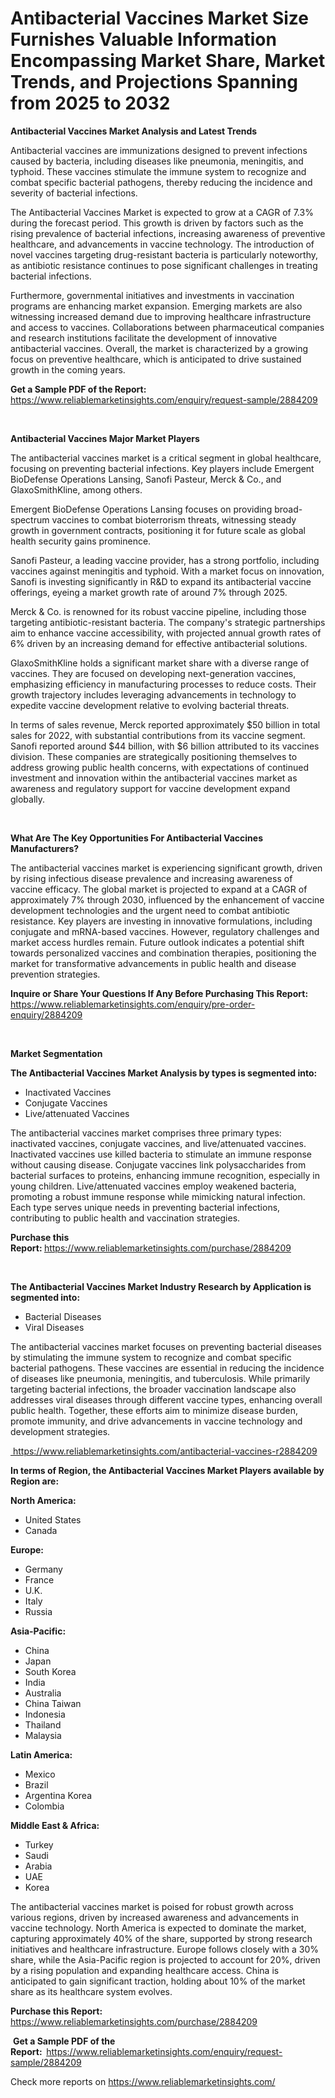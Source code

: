 <p><h1>Antibacterial Vaccines Market Size Furnishes Valuable Information Encompassing Market Share, Market Trends, and Projections Spanning from 2025 to 2032</h1></p><p><strong>Antibacterial Vaccines Market Analysis and Latest Trends</strong></p>
<p><p>Antibacterial vaccines are immunizations designed to prevent infections caused by bacteria, including diseases like pneumonia, meningitis, and typhoid. These vaccines stimulate the immune system to recognize and combat specific bacterial pathogens, thereby reducing the incidence and severity of bacterial infections.</p><p>The Antibacterial Vaccines Market is expected to grow at a CAGR of 7.3% during the forecast period. This growth is driven by factors such as the rising prevalence of bacterial infections, increasing awareness of preventive healthcare, and advancements in vaccine technology. The introduction of novel vaccines targeting drug-resistant bacteria is particularly noteworthy, as antibiotic resistance continues to pose significant challenges in treating bacterial infections.</p><p>Furthermore, governmental initiatives and investments in vaccination programs are enhancing market expansion. Emerging markets are also witnessing increased demand due to improving healthcare infrastructure and access to vaccines. Collaborations between pharmaceutical companies and research institutions facilitate the development of innovative antibacterial vaccines. Overall, the market is characterized by a growing focus on preventive healthcare, which is anticipated to drive sustained growth in the coming years.</p></p>
<p><strong>Get a Sample PDF of the Report:&nbsp;</strong> <a href="https://www.reliablemarketinsights.com/enquiry/request-sample/2884209?utm_campaign=2769&utm_medium=2&utm_source=Github&utm_content=ia&utm_term=13032025&utm_id=antibacterial-vaccines">https://www.reliablemarketinsights.com/enquiry/request-sample/2884209</a></p>
<p>&nbsp;</p>
<p><strong>Antibacterial Vaccines Major Market Players</strong></p>
<p><p>The antibacterial vaccines market is a critical segment in global healthcare, focusing on preventing bacterial infections. Key players include Emergent BioDefense Operations Lansing, Sanofi Pasteur, Merck & Co., and GlaxoSmithKline, among others.</p><p>Emergent BioDefense Operations Lansing focuses on providing broad-spectrum vaccines to combat bioterrorism threats, witnessing steady growth in government contracts, positioning it for future scale as global health security gains prominence.</p><p>Sanofi Pasteur, a leading vaccine provider, has a strong portfolio, including vaccines against meningitis and typhoid. With a market focus on innovation, Sanofi is investing significantly in R&D to expand its antibacterial vaccine offerings, eyeing a market growth rate of around 7% through 2025.</p><p>Merck & Co. is renowned for its robust vaccine pipeline, including those targeting antibiotic-resistant bacteria. The company's strategic partnerships aim to enhance vaccine accessibility, with projected annual growth rates of 6% driven by an increasing demand for effective antibacterial solutions.</p><p>GlaxoSmithKline holds a significant market share with a diverse range of vaccines. They are focused on developing next-generation vaccines, emphasizing efficiency in manufacturing processes to reduce costs. Their growth trajectory includes leveraging advancements in technology to expedite vaccine development relative to evolving bacterial threats.</p><p>In terms of sales revenue, Merck reported approximately $50 billion in total sales for 2022, with substantial contributions from its vaccine segment. Sanofi reported around $44 billion, with $6 billion attributed to its vaccines division. These companies are strategically positioning themselves to address growing public health concerns, with expectations of continued investment and innovation within the antibacterial vaccines market as awareness and regulatory support for vaccine development expand globally.</p></p>
<p>&nbsp;</p>
<p><strong>What Are The Key Opportunities For Antibacterial Vaccines Manufacturers?</strong></p>
<p><p>The antibacterial vaccines market is experiencing significant growth, driven by rising infectious disease prevalence and increasing awareness of vaccine efficacy. The global market is projected to expand at a CAGR of approximately 7% through 2030, influenced by the enhancement of vaccine development technologies and the urgent need to combat antibiotic resistance. Key players are investing in innovative formulations, including conjugate and mRNA-based vaccines. However, regulatory challenges and market access hurdles remain. Future outlook indicates a potential shift towards personalized vaccines and combination therapies, positioning the market for transformative advancements in public health and disease prevention strategies.</p></p>
<p><strong>Inquire or Share Your Questions If Any Before Purchasing This Report:</strong> <a href="https://www.reliablemarketinsights.com/enquiry/pre-order-enquiry/2884209?utm_campaign=2769&utm_medium=2&utm_source=Github&utm_content=ia&utm_term=13032025&utm_id=antibacterial-vaccines">https://www.reliablemarketinsights.com/enquiry/pre-order-enquiry/2884209</a></p>
<p>&nbsp;</p>
<p><strong>Market Segmentation</strong></p>
<p><strong>The Antibacterial Vaccines Market Analysis by types is segmented into:</strong></p>
<p><ul><li>Inactivated Vaccines</li><li>Conjugate Vaccines</li><li>Live/attenuated Vaccines</li></ul></p>
<p><p>The antibacterial vaccines market comprises three primary types: inactivated vaccines, conjugate vaccines, and live/attenuated vaccines. Inactivated vaccines use killed bacteria to stimulate an immune response without causing disease. Conjugate vaccines link polysaccharides from bacterial surfaces to proteins, enhancing immune recognition, especially in young children. Live/attenuated vaccines employ weakened bacteria, promoting a robust immune response while mimicking natural infection. Each type serves unique needs in preventing bacterial infections, contributing to public health and vaccination strategies.</p></p>
<p><strong>Purchase this Report:&nbsp;</strong><a href="https://www.reliablemarketinsights.com/purchase/2884209?utm_campaign=2769&utm_medium=2&utm_source=Github&utm_content=ia&utm_term=13032025&utm_id=antibacterial-vaccines">https://www.reliablemarketinsights.com/purchase/2884209</a></p>
<p>&nbsp;</p>
<p><strong>The Antibacterial Vaccines Market Industry Research by Application is segmented into:</strong></p>
<p><ul><li>Bacterial Diseases</li><li>Viral Diseases</li></ul></p>
<p><p>The antibacterial vaccines market focuses on preventing bacterial diseases by stimulating the immune system to recognize and combat specific bacterial pathogens. These vaccines are essential in reducing the incidence of diseases like pneumonia, meningitis, and tuberculosis. While primarily targeting bacterial infections, the broader vaccination landscape also addresses viral diseases through different vaccine types, enhancing overall public health. Together, these efforts aim to minimize disease burden, promote immunity, and drive advancements in vaccine technology and development strategies.</p></p>
<p><a href="https://www.reliablemarketinsights.com/antibacterial-vaccines-r2884209?utm_campaign=2769&utm_medium=2&utm_source=Github&utm_content=ia&utm_term=13032025&utm_id=antibacterial-vaccines">&nbsp;https://www.reliablemarketinsights.com/antibacterial-vaccines-r2884209</a></p>
<p><strong>In terms of Region, the Antibacterial Vaccines Market Players available by Region are:</strong></p>
<p>
    <p> <strong> North America: </strong>
        <ul>
            <li>United States</li>
            <li>Canada</li>
        </ul>
        </p> 
    <p> <strong> Europe: </strong>
        <ul>
            <li>Germany</li>
            <li>France</li>
            <li>U.K.</li>
            <li>Italy</li>
            <li>Russia</li>
        </ul>
        </p> 
    <p> <strong> Asia-Pacific: </strong>
        <ul>
            <li>China</li>
            <li>Japan</li>
            <li>South Korea</li>
            <li>India</li>
            <li>Australia</li>
            <li>China Taiwan</li>
            <li>Indonesia</li>
            <li>Thailand</li>
            <li>Malaysia</li>
        </ul>
        </p> 
    <p> <strong> Latin America: </strong>
        <ul>
            <li>Mexico</li>
            <li>Brazil</li>
            <li>Argentina Korea</li>
            <li>Colombia</li>
        </ul>
        </p> 
    <p> <strong> Middle East & Africa: </strong>
        <ul>
            <li>Turkey</li>
            <li>Saudi</li>
            <li>Arabia</li>
            <li>UAE</li>
            <li>Korea</li>
        </ul>
    </p>
    </p>
<p><p>The antibacterial vaccines market is poised for robust growth across various regions, driven by increased awareness and advancements in vaccine technology. North America is expected to dominate the market, capturing approximately 40% of the share, supported by strong research initiatives and healthcare infrastructure. Europe follows closely with a 30% share, while the Asia-Pacific region is projected to account for 20%, driven by a rising population and expanding healthcare access. China is anticipated to gain significant traction, holding about 10% of the market share as its healthcare system evolves.</p></p>
<p><strong>Purchase this Report: </strong><a href="https://www.reliablemarketinsights.com/purchase/2884209?utm_campaign=2769&utm_medium=2&utm_source=Github&utm_content=ia&utm_term=13032025&utm_id=antibacterial-vaccines">https://www.reliablemarketinsights.com/purchase/2884209</a></p>
<p>&nbsp;<strong>Get a Sample PDF of the Report:&nbsp;&nbsp;</strong><a href="https://www.reliablemarketinsights.com/enquiry/request-sample/2884209?utm_campaign=2769&utm_medium=2&utm_source=Github&utm_content=ia&utm_term=13032025&utm_id=antibacterial-vaccines">https://www.reliablemarketinsights.com/enquiry/request-sample/2884209</a></p>
<p><strong></strong></p>
<p>Check more reports on <a href="https://www.reliablemarketinsights.com/?utm_campaign=2769&utm_medium=2&utm_source=Github&utm_content=ia&utm_term=13032025&utm_id=antibacterial-vaccines">https://www.reliablemarketinsights.com/</a></p>